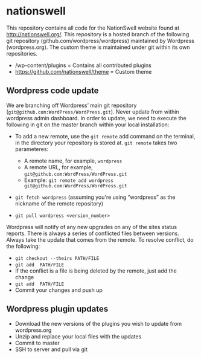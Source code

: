 nationswell
===========

This repository contains all code for the NationSwell website found at http://nationswell.org/. This repository is a hosted branch of the following git repository (github.com/wordpress/wordpress) maintained by Wordpress (wordpress.org). The custom theme is maintained under git within its own repositories.

* /wp-content/plugins  = Contains all contributed plugins 
* https://github.com/nationswell/theme = Custom theme

## Wordpress code update
We are branching off Wordpress’ main git repository (```git@github.com:WordPress/WordPress.git```). Never update from within wordpress admin dashboard. In order to update, we need to execute the following in git on the master branch within your local installation:

* To add a new remote, use the ```git remote``` add command on the terminal, in the directory your repository is stored at. ```git remote``` takes two parameteres:
  * A remote name, for example, ```wordpress```
  * A remote URL, for example, ```git@github.com:WordPress/WordPress.git```
  * Example: ```git remote add wordpress git@github.com:WordPress/WordPress.git```

* ```git fetch wordpress``` (assuming you're using “wordpress” as the nickname of the remote repository)
* ```git pull wordpress <version_number>```

Wordpress will notify of any new upgrades on any of the sites status reports. There is always a series of conflicted files between versions. Always take the update that comes from the remote. To resolve conflict, do the following:
* ```git checkout --theirs PATH/FILE```
* ```git add  PATH/FILE```
* If the conflict is a  file is being deleted by the remote, just add the change
* ```git add  PATH/FILE```
* Commit your changes and push up

## Wordpress plugin updates
* Download the new versions of the plugins you wish to update from wordpress.org
* Unzip and replace your local files with the updates
* Commit to master
* SSH to server and pull via git
